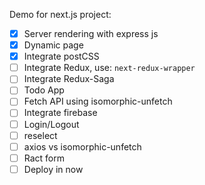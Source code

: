 Demo for next.js project:
- [x] Server rendering with express js
- [x] Dynamic page
- [x] Integrate postCSS
- [ ] Integrate Redux, use: `next-redux-wrapper`
- [ ] Integrate Redux-Saga
- [ ] Todo App
- [ ] Fetch API using isomorphic-unfetch
- [ ] Integrate firebase
- [ ] Login/Logout
- [ ] reselect
- [ ] axios vs isomorphic-unfetch
- [ ] Ract form
- [ ] Deploy in now
